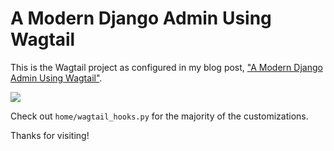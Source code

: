 # A Modern Django Admin Using Wagtail

This is the Wagtail project as configured in my blog post, ["A Modern Django Admin Using Wagtail"](https://johnfraney.ca/modern-django-admin-using-wagtail/).

![](https://johnfraney.ca/images/wagtail-django-admin-after.png)

Check out `home/wagtail_hooks.py` for the majority of the customizations.

Thanks for visiting!
